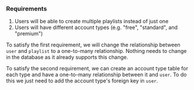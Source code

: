 ### Requirements

1. Users will be able to create multiple playlists instead of just one
2. Users will have different account types (e.g. "free", "standard", and "premium")

To satisfy the first requirement, we will change the relationship between `user` and `playlist` to a one-to-many relationship. Nothing needs to change in the database as it already supports this change.

To satisfy the second requirement, we can create an account type table for each type and have a one-to-many relationship between it and `user`. To do this we just need to add the account type's foreign key in `user`.

